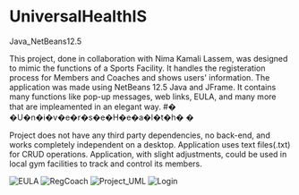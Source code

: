 # UniversalHealthIS
Java_NetBeans12.5

This project, done in collaboration with Nima Kamali Lassem, was designed to mimic the functions of a Sports Facility. It handles the registeration process for Members and Coaches and shows users' information. The application was made using NetBeans 12.5 Java and JFrame. It contains many functions like pop-up messages, web links, EULA, and many more that are impleamented in an elegant way.
#� �U�n�i�v�e�r�s�e�H�e�a�l�t�h�
�

Project does not have any third party dependencies, no back-end, and works completely independent on a desktop. Application uses text files(.txt) for CRUD operations. Application, with slight adjustments, could be used in local gym facilities to track and control its members.

![EULA](https://user-images.githubusercontent.com/94652612/228253109-cbbb1bbb-fe1d-4790-8d63-c1f74b7e210a.gif)
![RegCoach](https://user-images.githubusercontent.com/94652612/228253125-17c512b6-1067-4b7f-afff-a4cec8fbb359.gif)
![Project_UML](https://user-images.githubusercontent.com/94652612/228253223-a00cb39a-37cd-4c5f-8e5c-bbf6ececafc7.jpeg)
![Login](https://user-images.githubusercontent.com/94652612/228253239-a5d4ea0a-774e-41ae-9fc2-0e6f89b6dc99.gif)
